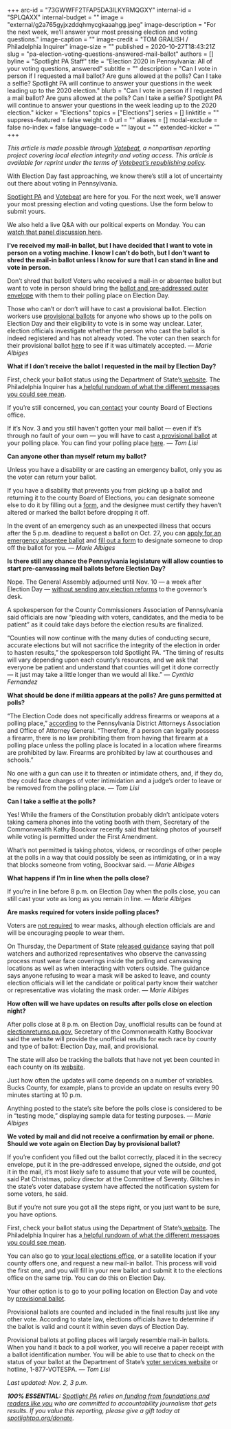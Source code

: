 +++
arc-id = "73GWWFF2TFAP5DA3ILKYRMQGXY"
internal-id = "SPLQAXX"
internal-budget = ""
image = "external/g2a765gyjxzddqhmycgkaaahgg.jpeg"
image-description = "For the next week, we’ll answer your most pressing election and voting questions."
image-caption = ""
image-credit = "TOM GRALISH / Philadelphia Inquirer"
image-size = ""
published = 2020-10-27T18:43:21Z
slug = "pa-election-voting-questions-answered-mail-ballot"
authors = []
byline = "Spotlight PA Staff"
title = "Election 2020 in Pennsylvania: All of your voting questions, answered"
subtitle = ""
description = "Can I vote in person if I requested a mail ballot? Are guns allowed at the polls? Can I take a selfie? Spotlight PA will continue to answer your questions in the week leading up to the 2020 election."
blurb = "Can I vote in person if I requested a mail ballot? Are guns allowed at the polls? Can I take a selfie? Spotlight PA will continue to answer your questions in the week leading up to the 2020 election."
kicker = "Elections"
topics = ["Elections"]
series = []
linktitle = ""
suppress-featured = false
weight = 0
url = ""
aliases = []
modal-exclude = false
no-index = false
language-code = ""
layout = ""
extended-kicker = ""
+++

<i>This article is made possible through </i><a href="http://votebeat.org/"><i>Votebeat</i></a><i>, a nonpartisan reporting project covering local election integrity and voting access. This article is available for reprint under the terms of </i><a href="https://votebeat.org/republishing/"><i>Votebeat’s republishing policy</i></a><i>.</i>

With Election Day fast approaching, we know there’s still a lot of uncertainty out there about voting in Pennsylvania.

<a href="https://www.spotlightpa.org/" target=_blank>Spotlight PA</a> and <a href="https://votebeat.org/" target=_blank>Votebeat</a> are here for you. For the next week, we’ll answer your most pressing election and voting questions. Use the form below to submit yours.

We also held a live Q&amp;A with our political experts on Monday. You can <a href="https://www.spotlightpa.org/news/2020/11/pa-2020-election-questions-answers-live-reader-event-spotlight-pa/" target=_blank>watch that panel discussion here</a>.

<script src="https://www.spotlightpa.org/embed.js" async></script><div data-spl-embed-version="1" data-spl-src="https://www.spotlightpa.org/embeds/tips/?tip_text=Are%20you%20a%20Pennsylvania%20resident%20with%20a%20voting%20or%20election%20question%3F%20Send%20it%20to%20Spotlight%20PA%20and%20we'll%20do%20our%20best%20to%20answer%20it.&flag_text=election%202020"></div>

<b>I’ve received my mail-in ballot, but I have decided that I want to vote in person on a voting machine. I know I can’t do both, but I don’t want to shred the mail-in ballot unless I know for sure that I can stand in line and vote in person.</b>

Don’t shred that ballot! Voters who received a mail-in or absentee ballot but want to vote in person should bring the <a href="https://www.votespa.com/Voting-in-PA/Pages/Voting-at-a-Polling-Place.aspx" target="_blank">ballot and pre-addressed outer envelope</a> with them to their polling place on Election Day.

Those who can’t or don’t will have to cast a provisional ballot. Election workers use <a href="https://www.votespa.com/Voting-in-PA/Pages/Voting-by-Provisional-Ballot.aspx">provisional ballots</a> for anyone who shows up to the polls on Election Day and their eligibility to vote is in some way unclear. Later, election officials investigate whether the person who cast the ballot is indeed registered and has not already voted. The voter can then search for their provisional ballot <a href="https://www.pavoterservices.pa.gov/Pages/ProvisionalBallotSearch.aspx" target="_blank">here</a> to see if it was ultimately accepted. <i>— Marie Albiges</i>

<b>What if I don’t receive the ballot I requested in the mail by Election Day?</b>

First, check your ballot status using the Department of State’s<a href="https://www.pavoterservices.pa.gov/Pages/BallotTracking.aspx"> website</a>. The Philadelphia Inquirer has a<a href="https://www.inquirer.com/politics/election/pennsylvania-mail-ballot-havent-received-20201020.html"> helpful rundown of what the different messages you could see mean</a>.

If you’re still concerned, you can<a href="https://www.votespa.com/Resources/Pages/Contact-Your-Election-Officials.aspx"> contact</a> your county Board of Elections office.

If it’s Nov. 3 and you still haven’t gotten your mail ballot — even if it’s through no fault of your own — you will have to cast a<a href="https://www.votespa.com/Voting-in-PA/Pages/Voting-by-Provisional-Ballot.aspx"> provisional ballot</a> at your polling place. You can find your polling place <a href="https://www.pavoterservices.pa.gov/pages/pollingplaceinfo.aspx" target="_blank">here</a>. <i>— Tom Lisi</i>

<script src="https://www.spotlightpa.org/embed.js" async></script><div data-spl-embed-version="1" data-spl-src="https://www.spotlightpa.org/embeds/cta/?url=https%3A%2F%2Fwww.spotlightpa.org%2Fdonate&eyebrow=BECOME%20A%20MEMBER&body=Make%20a%20gift%20today%20and%20help%20Spotlight%20PA%20continue%20to%20provide%20100%25%20essential%20reporting%20on%20the%20upcoming%20election%20in%20Pennsylvania.%20From%20court%20challenges%20to%20voter%20intimidation%2C%20our%20reporters%20are%20keeping%20watch%20for%20you.&cta=JOIN%20US%20NOW"></div>

<b>Can anyone other than myself return my ballot?</b>

Unless you have a disability or are casting an emergency ballot, only you as the voter can return your ballot.

If you have a disability that prevents you from picking up a ballot and returning it to the county Board of Elections, you can designate someone else to do it by filling out a <a href="https://www.votespa.com/Resources/Documents/Authorize-Designated-Agent-for-Mail-in-or-Absentee-Ballot.pdf">form</a>, and the designee must certify they haven’t altered or marked the ballot before dropping it off.

In the event of an emergency such as an unexpected illness that occurs after the 5 p.m. deadline to request a ballot on Oct. 27, you can <a href="https://www.votespa.com/Resources/Documents/PADOS_EmergencyAbsenteeBallotApplication_English.pdf">apply for an emergency absentee ballot</a> and <a href="https://www.votespa.com/Resources/Documents/PADOS_AuthorizeRepresentativeforEmergencyAbsenteeBallot.pdf">fill out a form</a> to designate someone to drop off the ballot for you. <i>— Marie Albiges</i>

<b>Is there still any chance the Pennsylvania legislature will allow counties to start pre-canvassing mail ballots before Election Day?</b>

Nope. The General Assembly adjourned until Nov. 10 — a week after Election Day — <a href="https://www.spotlightpa.org/news/2020/10/pa-mail-ballots-precanvassing-election-day/">without sending any election reforms</a> to the governor’s desk.

A spokesperson for the County Commissioners Association of Pennsylvania said officials are now “pleading with voters, candidates, and the media to be patient” as it could take days before the election results are finalized.

“Counties will now continue with the many duties of conducting secure, accurate elections but will not sacrifice the integrity of the election in order to hasten results,” the spokesperson told Spotlight PA. “The timing of results will vary depending upon each county’s resources, and we ask that everyone be patient and understand that counties will get it done correctly — it just may take a little longer than we would all like.” <i>— Cynthia Fernandez</i>

<script src="https://www.spotlightpa.org/embed.js" async></script><div data-spl-embed-version="1" data-spl-src="https://www.spotlightpa.org/embeds/newsletter/"></div>

<b>What should be done if militia appears at the polls? Are guns permitted at polls?</b>

“The Election Code does not specifically address firearms or weapons at a polling place,” <a href="https://www.attorneygeneral.gov/wp-content/uploads/2020/10/2020-10-22-PDAA-ElectionGuidance.pdf" target=_blank>according</a> to the Pennsylvania District Attorneys Association and Office of Attorney General. “Therefore, if a person can legally possess a firearm, there is no law prohibiting them from having that firearm at a polling place unless the polling place is located in a location where firearms are prohibited by law. Firearms are prohibited by law at courthouses and schools.”

No one with a gun can use it to threaten or intimidate others, and, if they do, they could face charges of voter intimidation and a judge’s order to leave or be removed from the polling place. <i>— Tom Lisi</i>

<b>Can I take a selfie at the polls?</b>

Yes! While the framers of the Constitution probably didn’t anticipate voters taking camera phones into the voting booth with them, Secretary of the Commonwealth Kathy Boockvar recently said that taking photos of yourself while voting is permitted under the First Amendment.

What’s not permitted is taking photos, videos, or recordings of other people at the polls in a way that could possibly be seen as intimidating, or in a way that blocks someone from voting, Boockvar said. <i>— Marie Albiges</i>

<b>What happens if I’m in line when the polls close?</b>

If you’re in line before 8 p.m. on Election Day when the polls close, you can still cast your vote as long as you remain in line. <i>— Marie Albiges</i>

<b>Are masks required for voters inside polling places?</b>

Voters are <a href="https://www.media.pa.gov/pages/State-details.aspx?newsid=424" target=_blank>not required</a> to wear masks, although election officials are and will be encouraging people to wear them.

On Thursday, the Department of State <a href="https://www.dos.pa.gov/VotingElections/OtherServicesEvents/Documents/Poll%20Watcher%20Guidance%20Final%2010-6-2020.pdf">released guidance</a> saying that poll watchers and authorized representatives who observe the canvassing process must wear face coverings inside the polling and canvassing locations as well as when interacting with voters outside. The guidance says anyone refusing to wear a mask will be asked to leave, and county election officials will let the candidate or political party know their watcher or representative was violating the mask order. <i>— Marie Albiges</i>

<b>How often will we have updates on results after polls close on election night?</b>

After polls close at 8 p.m. on Election Day, unofficial results can be found at <a href="http://www.electionreturns.pa.gov/">electionreturns.pa.gov.</a> Secretary of the Commonwealth Kathy Boockvar said the website will provide the unofficial results for each race by county and type of ballot: Election Day, mail, and provisional.

The state will also be tracking the ballots that have not yet been counted in each county on its <a href="https://www.votespa.com/About-Elections/Pages/Counting-Dashboard.aspx" target="_blank">website</a>.

Just how often the updates will come depends on a number of variables. Bucks County, for example, plans to provide an update on results every 90 minutes starting at 10 p.m.

Anything posted to the state’s site before the polls close is considered to be in “testing mode,” displaying sample data for testing purposes. <i>— Marie Albiges</i>

<b>We voted by mail and did not receive a confirmation by email or phone. Should we vote again on Election Day by provisional ballot?</b>

If you’re confident you filled out the ballot correctly, placed it in the secrecy envelope, put it in the pre-addressed envelope, signed the outside, <i>and</i> got it in the mail, it’s most likely safe to assume that your vote will be counted, said Pat Christmas, policy director at the Committee of Seventy. Glitches in the state’s voter database system have affected the notification system for some voters, he said.

But if you’re not sure you got all the steps right, or you just want to be sure, you have options.

First, check your ballot status using the Department of State’s<a href="https://www.pavoterservices.pa.gov/Pages/BallotTracking.aspx"> website</a>. The Philadelphia Inquirer has a<a href="https://www.inquirer.com/politics/election/pennsylvania-mail-ballot-havent-received-20201020.html"> helpful rundown of what the different messages you could see mean</a>.

You can also go to <a href="https://www.votespa.com/Voting-in-PA/Pages/Return-Ballot.aspx">your local elections office</a>, or a satellite location if your county offers one, and request a new mail-in ballot. This process will void the first one, and you will fill in your new ballot and submit it to the elections office on the same trip. You can do this on Election Day.

Your other option is to go to your polling location on Election Day and vote by <a href="https://www2.co.butler.pa.us/election/docs/Elections/PRBALLOTS/PROVBALTS.pdf">provisional ballot</a>.

Provisional ballots are counted and included in the final results just like any other vote. According to state law, elections officials have to determine if the ballot is valid and count it within seven days of Election Day.

Provisional ballots at polling places will largely resemble mail-in ballots. When you hand it back to a poll worker, you will receive a paper receipt with a ballot identification number. You will be able to use that to check on the status of your ballot at the Department of State’s <a href="https://www.pavoterservices.pa.gov/Pages/SurePortalHome.aspx#1">voter services website</a> or hotline, 1-877-VOTESPA. <i>— Tom Lisi</i>

<i>Last updated: Nov. 2, 3 p.m.</i>

<i><b>100% ESSENTIAL:</b></i><i> </i><a href="https://www.spotlightpa.org/"><i>Spotlight PA</i></a><i> relies on</i><a href="https://www.spotlightpa.org/support"><i> funding from foundations and readers like you</i></a><i> who are committed to accountability journalism that gets results. If you value this reporting, please give a gift today at </i><a href="http://spotlightpa.org/donate"><i>spotlightpa.org/donate</i></a><i>.</i>
